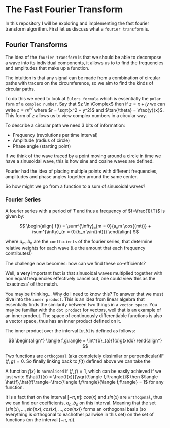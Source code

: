 # The Fast Fourier Transform

In this repository I will be exploring and implementing the fast fourier transform algorithm. First let us discuss what a `fourier transform` is.

## Fourier Transforms

The idea of the `fourier transform` is that we should be able to decompose a wave into its individual components, it allows us to to find the frequencies and amplitudes that make up a function.

The intuition is that any signal can be made from a combination of circular paths with tracers on the circumference, so we aim to find the kinds of circular paths.

To do this we need to look at `Eulers formula` which is essentially the `polar form` of a `complex number`. Say that $z \in \Complex$ then if $z = x + iy$ we can write $z = re^{i \theta}$ where $r = \sqrt{x^2 + y^2}$ and $\tan{\theta} = \frac{y}{x}$. This form of $z$ allows us to view complex numbers in a circular way.

To describe a circular path we need 3 bits of information:

- Frequency (revolutions per time interval)
- Amplitude (radius of circle)
- Phase angle (starting point)

If we think of the wave traced by a point moving around a circle in time we have a sinusoidal wave, this is how sine and cosine waves are defined.

Fourier had the idea of placing multiple points with different frequencies, amplitudes and phase angles together around the same center.

So how might we go from a function to a sum of sinusoidal waves?

### Fourier Series

A fourier series with a period of $T$ and thus a frequency of $f=\frac{1}{T}$ is given by:

$$
\begin{align}
f(t) = \sum^{\infty}_{m = 0}{a_m \cos{(mt)}} + \sum^{\infty}_{n = 0}{b_n \sin{(nt)}}
\end{align}
$$

where $a_m,b_n$ are the `coefficients` of the fourier series, that determine relative weights for each wave (i.e the amount that each frequency contributes!)

The challenge now becomes: how can we find these co-efficients?

Well, a **very** important fact is that sinusoidal waves multiplied together with non equal frequencies effectively cancel out, one could view this as the 'exactness' of the match.

You may be thinking... Why do I need to know this? To answer that we must dive into the `inner product`. This is an idea from linear algebra that essentially finds the similarity between two things in a `vector space`. You may be familiar with the `dot product` for vectors, well that is an example of an inner prodcut. The space of continuously differentiable functions is also a vector space, thus has an inner product defined on it.

The inner product over the interval $[a,b]$ is defined as follows:

$$
\begin{align*}
\langle f,g\rangle = \int^{b}_{a}{f(x)g(x)dx}
\end{align*}
$$

Two functions are `orthogonal` (aka completely dissimilar or perpendicular)IF $\langle f,g\rangle = 0$. So finally linking back to $f(t)$ defined above we can take the

A function $f(x)$ is `normalised` if $\langle f,f\rangle=1$, which can be easily achieved if we just write $\hat{f}(x) = \frac{f(x)}{\sqrt{\langle f,f\rangle}}$ then $\langle \hat{f},\hat{f}\rangle=\frac{\langle f,f\rangle}{\langle f,f\rangle} = 1$ for any function.

It is a fact that on the interval $[-\pi,\pi]$: $cos(x)$ and $sin(x)$ are `orthogonal`, thus we can find our coefficients, $a_n,b_n$ on this interval. Meaning that the set $\{sin(x), \dots,sin(nx),cos(x),\dots,cos(nx)\}$ forms an orthogonal basis (so everything is orthogonal to eachother pairwise in this set) on the set of functions (on the interval $[-\pi,\pi]$).
